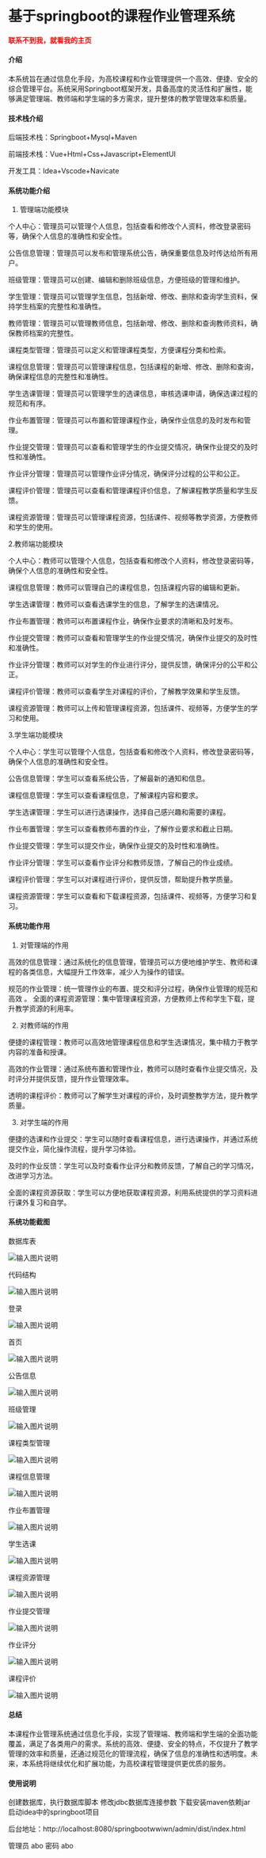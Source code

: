 # 基于springboot的课程作业管理系统

<h4 style='color:red'>联系不到我，就看我的主页 </h4> 
 
#### 介绍
本系统旨在通过信息化手段，为高校课程和作业管理提供一个高效、便捷、安全的综合管理平台。系统采用Springboot框架开发，具备高度的灵活性和扩展性，能够满足管理端、教师端和学生端的多方需求，提升整体的教学管理效率和质量。

#### 技术栈介绍

后端技术栈：Springboot+Mysql+Maven

前端技术栈：Vue+Html+Css+Javascript+ElementUI

开发工具：Idea+Vscode+Navicate

#### 系统功能介绍

1. 管理端功能模块

个人中心：管理员可以管理个人信息，包括查看和修改个人资料，修改登录密码等，确保个人信息的准确性和安全性。

公告信息管理：管理员可以发布和管理系统公告，确保重要信息及时传达给所有用户。

班级管理：管理员可以创建、编辑和删除班级信息，方便班级的管理和维护。

学生管理：管理员可以管理学生信息，包括新增、修改、删除和查询学生资料，保持学生档案的完整性和准确性。

教师管理：管理员可以管理教师信息，包括新增、修改、删除和查询教师资料，确保教师档案的完整性。

课程类型管理：管理员可以定义和管理课程类型，方便课程分类和检索。

课程信息管理：管理员可以管理课程信息，包括课程的新增、修改、删除和查询，确保课程信息的完整性和准确性。

学生选课管理：管理员可以管理学生的选课信息，审核选课申请，确保选课过程的规范和有序。

作业布置管理：管理员可以布置和管理课程作业，确保作业信息的及时发布和管理。

作业提交管理：管理员可以查看和管理学生的作业提交情况，确保作业提交的及时性和准确性。

作业评分管理：管理员可以管理作业评分情况，确保评分过程的公平和公正。

课程评价管理：管理员可以查看和管理课程评价信息，了解课程教学质量和学生反馈。

课程资源管理：管理员可以管理课程资源，包括课件、视频等教学资源，方便教师和学生的使用。

2.教师端功能模块

个人中心：教师可以管理个人信息，包括查看和修改个人资料，修改登录密码等，确保个人信息的准确性和安全性。

课程信息管理：教师可以管理自己的课程信息，包括课程内容的编辑和更新。

学生选课管理：教师可以查看选课学生的信息，了解学生的选课情况。

作业布置管理：教师可以布置课程作业，确保作业要求的清晰和及时发布。

作业提交管理：教师可以查看和管理学生的作业提交情况，确保作业提交的及时性和准确性。

作业评分管理：教师可以对学生的作业进行评分，提供反馈，确保评分的公平和公正。

课程评价管理：教师可以查看学生对课程的评价，了解教学效果和学生反馈。

课程资源管理：教师可以上传和管理课程资源，包括课件、视频等，方便学生的学习和使用。

3.学生端功能模块

个人中心：学生可以管理个人信息，包括查看和修改个人资料，修改登录密码等，确保个人信息的准确性和安全性。

公告信息管理：学生可以查看系统公告，了解最新的通知和信息。

课程信息管理：学生可以查看课程信息，了解课程内容和要求。

学生选课管理：学生可以进行选课操作，选择自己感兴趣和需要的课程。

作业布置管理：学生可以查看教师布置的作业，了解作业要求和截止日期。

作业提交管理：学生可以提交作业，确保作业提交的及时性和准确性。

作业评分管理：学生可以查看作业评分和教师反馈，了解自己的作业成绩。

课程评价管理：学生可以对课程进行评价，提供反馈，帮助提升教学质量。

课程资源管理：学生可以查看和下载课程资源，包括课件、视频等，方便学习和复习。

#### 系统功能作用

1. 对管理端的作用

高效的信息管理：通过系统化的信息管理，管理员可以方便地维护学生、教师和课程的各类信息，大幅提升工作效率，减少人为操作的错误。

规范的作业管理：统一管理作业的布置、提交和评分过程，确保作业管理的规范和高效
。
全面的课程资源管理：集中管理课程资源，方便教师上传和学生下载，提升教学资源的利用率。

2. 对教师端的作用

便捷的课程管理：教师可以高效地管理课程信息和学生选课情况，集中精力于教学内容的准备和授课。

高效的作业管理：通过系统布置和管理作业，教师可以随时查看作业提交情况，及时评分并提供反馈，提升作业管理效率。

透明的课程评价：教师可以了解学生对课程的评价，及时调整教学方法，提升教学质量。

3. 对学生端的作用

便捷的选课和作业提交：学生可以随时查看课程信息，进行选课操作，并通过系统提交作业，简化操作流程，提升学习体验。

及时的作业反馈：学生可以及时查看作业评分和教师反馈，了解自己的学习情况，改进学习方法。

全面的课程资源获取：学生可以方便地获取课程资源，利用系统提供的学习资料进行课外复习和自学。

#### 系统功能截图

数据库表

![输入图片说明](images/1a6df9fcf2fd5b1ebba434c0004399c.png)

代码结构

![输入图片说明](images/9a7c7cad7e815f44d80d236ac66ea4e.png)

登录

![输入图片说明](images/a7abfb04542dd2f247890f0d9d71b66.png)

首页

![输入图片说明](images/00f1ba08b1c7f4337c516955111d263.png)

公告信息

![输入图片说明](images/ccbe39e7706cb193556098abbef49a0.png)

班级管理

![输入图片说明](images/2975a620929c20c22423bafc2743aef.png)

课程类型管理

![输入图片说明](images/408ee5ff4347b0af27f09a283fa8f44.png)

课程信息管理

![输入图片说明](images/b0fda59acc75bafa9cfab76e675273a.png)

作业布置管理

![输入图片说明](images/23fc70640194e6490f16343542c9faa.png)

学生选课

![输入图片说明](images/7d71a8d1e3a03ab2a8e739103ae2de3.png)

课程资源管理

![输入图片说明](images/8a31e56e97d379fba672dddf1b095b3.png)

作业提交管理

![输入图片说明](images/8a31e56e97d379fba672dddf1b095b3.png)

作业评分

![输入图片说明](images/b870a5dc4c0eb8ae1d1f676222ef21b.png)

课程评价

![输入图片说明](images/07237fb0fcca2b393889f9ba6a9f837.png)

#### 总结

本课程作业管理系统通过信息化手段，实现了管理端、教师端和学生端的全面功能覆盖，满足了各类用户的需求。系统的高效、便捷、安全的特点，不仅提升了教学管理的效率和质量，还通过规范化的管理流程，确保了信息的准确性和透明度。未来，本系统将继续优化和扩展功能，为高校课程管理提供更优质的服务。


#### 使用说明

创建数据库，执行数据库脚本 修改jdbc数据库连接参数 下载安装maven依赖jar 启动idea中的springboot项目

后台地址：http://localhost:8080/springbootwwiwn/admin/dist/index.html

管理员  abo 密码 abo
